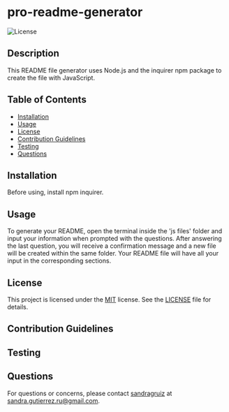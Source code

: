 # pro-readme-generator

![License](https://img.shields.io/badge/license-MIT-green.svg)

## Description

This README file generator uses Node.js and the inquirer npm package to create the file with JavaScript.

## Table of Contents

- [Installation](#installation)
- [Usage](#usage)
- [License](#license)
- [Contribution Guidelines](#contributing)
- [Testing](#tests)
- [Questions](#questions)

## Installation

Before using, install npm inquirer.

## Usage

To generate your README, open the terminal inside the 'js files' folder and input your information when prompted with the questions. After answering the last question, you will receive a confirmation message and a new file will be created within the same folder. Your README file will have all your input in the corresponding sections.

## License

This project is licensed under the [MIT](https://opensource.org/licenses/MIT) license. See the [LICENSE](./LICENSE) file for details.



## Contribution Guidelines



## Testing



## Questions 

For questions or concerns, please contact [sandragruiz](https://github.com/sandragruiz) at sandra.gutierrez.ru@gmail.com.

